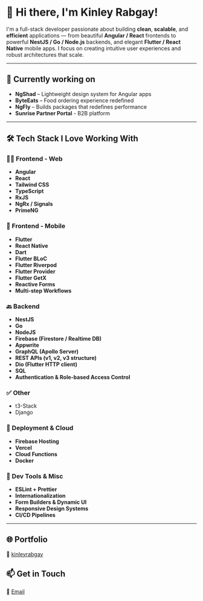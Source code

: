 # 👋 Hi there, I'm Kinley Rabgay!

I'm a full-stack developer passionate about building **clean**, **scalable**, and **efficient** applications — from beautiful **Angular / React** frontends to powerful **NestJS / Go / Node.js** backends, and elegant **Flutter / React Native** mobile apps. I focus on creating intuitive user experiences and robust architectures that scale.

---

## 💪 Currently working on

- **NgShad** – Lightweight design system for Angular apps
- **ByteEats** – Food ordering experience redefined
- **NgFly** – Builds packages that redefines performance
- **Sunrise Partner Portal** - B2B platform

---

## 🛠️ Tech Stack I Love Working With

### 🧑‍💻 Frontend - Web

- **Angular**
- **React**
- **Tailwind CSS**
- **TypeScript**
- **RxJS**
- **NgRx / Signals**
- **PrimeNG**

### 📱 Frontend - Mobile

- **Flutter**
- **React Native**
- **Dart**
- **Flutter BLoC**
- **Flutter Riverpod**
- **Flutter Provider**
- **Flutter GetX**
- **Reactive Forms**
- **Multi-step Workflows**

### 🔙 Backend

- **NestJS**
- **Go**
- **NodeJS**
- **Firebase (Firestore / Realtime DB)**
- **Appwrite**
- **GraphQL (Apollo Server)**
- **REST APIs (v1, v2, v3 structure)**
- **Dio (Flutter HTTP client)**
- **SQL**
- **Authentication & Role-based Access Control**
  
### ✅ Other
- t3-Stack
- Django

### 🚀 Deployment & Cloud

- **Firebase Hosting**
- **Vercel**
- **Cloud Functions**
- **Docker**

### 🔧 Dev Tools & Misc

- **ESLint + Prettier**
- **Internationalization**
- **Form Builders & Dynamic UI**
- **Responsive Design Systems**
- **CI/CD Pipelines**

---

## 🌐 Portfolio

🔗 [kinleyrabgay](https://kinleyrabgay.vercel.app/)

## 📫 Get in Touch

📧 [Email](fsd.rabgay@gmail.com)
